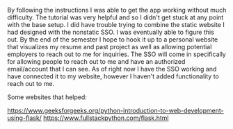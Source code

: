By following the instructions I was able to get the app working without much difficulty. The tutorial was very helpful and so I didn't get stuck at any point with the base setup. I did have trouble trying to combine the static website I had designed with the nonstatic SSO. I was eventually able to figure this out. By the end of the semester I hope to hook it up to a personal website that visualizes my resume and past project as well as allowing potential employers to reach out to me for inquiries. The SSO will come in specifically for allowing people to reach out to me and have an authorized email/account that I can see. As of right now I have the SSO working and have connected it to my website, however I haven't added functionality to reach out to me.

Some websites that helped:

https://www.geeksforgeeks.org/python-introduction-to-web-development-using-flask/
https://www.fullstackpython.com/flask.html
